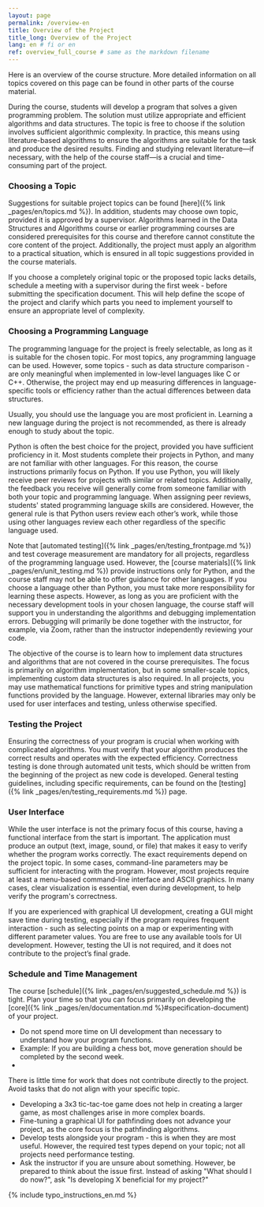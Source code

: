 ```yaml
---
layout: page
permalink: /overview-en
title: Overview of the Project
title_long: Overview of the Project
lang: en # fi or en
ref: overview_full_course # same as the markdown filename
---
```

Here is an overview of the course structure. More detailed information on all topics covered on this page can be found in other parts of the course material.

During the course, students will develop a program that solves a given programming problem. The solution must utilize appropriate and efficient algorithms and data structures. The topic is free to choose if the solution involves sufficient algorithmic complexity. In practice, this means using literature-based algorithms to ensure the algorithms are suitable for the task and produce the desired results.
Finding and studying relevant literature—if necessary, with the help of the course staff—is a crucial and time-consuming part of the project.

### Choosing a Topic
Suggestions for suitable project topics can be found [here]({% link _pages/en/topics.md %}). In addition, students may choose own topic, provided it is approved by a supervisor.
Algorithms learned in the Data Structures and Algorithms course or earlier programming courses are considered prerequisites for this course and therefore cannot constitute the core content of the project. Additionally, the project must apply an algorithm to a practical situation, which is ensured in all topic suggestions provided in the course materials.

If you choose a completely original topic or the proposed topic lacks details, schedule a meeting with a supervisor during the first week - before submitting the specification document. This will help define the scope of the project and clarify which parts you need to implement yourself to ensure an appropriate level of complexity.

### Choosing a Programming Language
The programming language for the project is freely selectable, as long as it is suitable for the chosen topic.
For most topics, any programming language can be used. However, some topics - such as data structure comparison - are only meaningful when implemented in low-level languages like C or C++. Otherwise, the project may end up measuring differences in language-specific tools or efficiency rather than the actual differences between data structures.

Usually, you should use the language you are most proficient in. Learning a new language during the project is not recommended, as there is already enough to study about the topic.

Python is often the best choice for the project, provided you have sufficient proficiency in it. Most students complete their projects in Python, and many are not familiar with other languages. For this reason, the course instructions primarily focus on Python.
If you use Python, you will likely receive peer reviews for projects with similar or related topics. Additionally, the feedback you receive will generally come from someone familiar with both your topic and programming language.
When assigning peer reviews, students' stated programming language skills are considered. However, the general rule is that Python users review each other’s work, while those using other languages review each other regardless of the specific language used.

Note that [automated testing]({% link _pages/en/testing_frontpage.md %}) and test coverage measurement are mandatory for all projects, regardless of the programming language used. However, the [course materials]({% link _pages/en/unit_testing.md %}) provide instructions only for Python, and the course staff may not be able to offer guidance for other languages.
If you choose a language other than Python, you must take more responsibility for learning these aspects. However, as long as you are proficient with the necessary development tools in your chosen language, the course staff will support you in understanding the algorithms and debugging implementation errors.
Debugging will primarily be done together with the instructor, for example, via Zoom, rather than the instructor independently reviewing your code.

The objective of the course is to learn how to implement data structures and algorithms that are not covered in the course prerequisites. The focus is primarily on algorithm implementation, but in some smaller-scale topics, implementing custom data structures is also required.
In all projects, you may use mathematical functions for primitive types and string manipulation functions provided by the language. However, external libraries may only be used for user interfaces and testing, unless otherwise specified.

### Testing the Project
Ensuring the correctness of your program is crucial when working with complicated algorithms. You must verify that your algorithm produces the correct results and operates with the expected efficiency.
Correctness testing is done through automated unit tests, which should be written from the beginning of the project as new code is developed. General testing guidelines, including specific requirements, can be found on the [testing]({% link _pages/en/testing_requirements.md %}) page.

### User Interface
While the user interface is not the primary focus of this course, having a functional interface from the start is important. The application must produce an output (text, image, sound, or file) that makes it easy to verify whether the program works correctly.
The exact requirements depend on the project topic. In some cases, command-line parameters may be sufficient for interacting with the program. However, most projects require at least a menu-based command-line interface and ASCII graphics. In many cases, clear visualization is essential, even during development, to help verify the program's correctness.

If you are experienced with graphical UI development, creating a GUI might save time during testing, especially if the program requires frequent interaction - such as selecting points on a map or experimenting with different parameter values.
You are free to use any available tools for UI development. However, testing the UI is not required, and it does not contribute to the project’s final grade.

### Schedule and Time Management
The course [schedule]({% link _pages/en/suggested_schedule.md %}) is tight. Plan your time so that you can focus primarily on developing the [core]({% link _pages/en/documentation.md %}#specification-document) of your project.
- Do not spend more time on UI development than necessary to understand how your program functions.
- Example: If you are building a chess bot, move generation should be completed by the second week.
- 
There is little time for work that does not contribute directly to the project. Avoid tasks that do not align with your specific topic.

- Developing a 3x3 tic-tac-toe game does not help in creating a larger game, as most challenges arise in more complex boards.
- Fine-tuning a graphical UI for pathfinding does not advance your project, as the core focus is the pathfinding algorithms.
- Develop tests alongside your program - this is when they are most useful. However, the required test types depend on your topic; not all projects need performance testing.
- Ask the instructor if you are unsure about something. However, be prepared to think about the issue first. Instead of asking "What should I do now?", ask "Is developing X beneficial for my project?"

{% include typo_instructions_en.md %}
